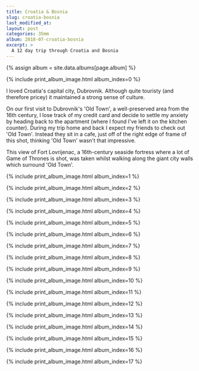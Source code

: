 ```yaml
---
title: Croatia & Bosnia
slug: croatia-bosnia
last_modified_at:
layout: post
categories: 35mm
album: 2018-07-croatia-bosnia
excerpt: >
  A 12 day trip through Croatia and Bosnia
---
```

{% assign album = site.data.albums[page.album] %}

{% include print_album_image.html album_index=0 %}

I loved Croatia's capital city, Dubrovnik. Although quite touristy (and therefore pricey) it maintained a strong sense of culture.

On our first visit to Dubrovnik's 'Old Town', a well-preserved area from the 16th century, I lose track of my credit card and decide to settle my anxiety by heading back to the apartment (where I found I've left it on the kitchen counter). During my trip home and back I expect my friends to check out 'Old Town'. Instead they sit in a cafe, just off of the right edge of frame of this shot, thinking 'Old Town' wasn't that impressive.

This view of Fort Lovrijenac, a 16th-century seaside fortress where a lot of Game of Thrones is shot, was taken whilst walking along the giant city walls which surround 'Old Town'.

{% include print_album_image.html album_index=1 %}

{% include print_album_image.html album_index=2 %}

{% include print_album_image.html album_index=3 %}

{% include print_album_image.html album_index=4 %}

{% include print_album_image.html album_index=5 %}

{% include print_album_image.html album_index=6 %}

{% include print_album_image.html album_index=7 %}

{% include print_album_image.html album_index=8 %}

{% include print_album_image.html album_index=9 %}

{% include print_album_image.html album_index=10 %}

{% include print_album_image.html album_index=11 %}

{% include print_album_image.html album_index=12 %}

{% include print_album_image.html album_index=13 %}

{% include print_album_image.html album_index=14 %}

{% include print_album_image.html album_index=15 %}

{% include print_album_image.html album_index=16 %}

{% include print_album_image.html album_index=17 %}
